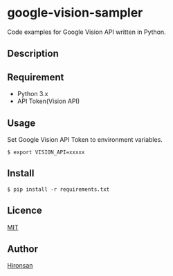 # google-vision-sampler
Code examples for Google Vision API written in Python.


## Description


## Requirement

* Python 3.x
* API Token(Vision API)

## Usage
Set Google Vision API Token to environment variables.

```
$ export VISION_API=xxxxx
```

## Install

```
$ pip install -r requirements.txt
```

## Licence

[MIT](https://github.com/Hironsan/google-vision-sampler/blob/master/LICENSE)

## Author

[Hironsan](https://github.com/Hironsan)
